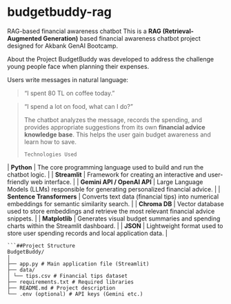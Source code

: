 # budgetbuddy-rag
RAG-based financial awareness chatbot
This is a **RAG (Retrieval-Augmented Generation)** based financial awareness chatbot project designed for Akbank GenAI Bootcamp.

About the Project
BudgetBuddy was developed to address the challenge young people face when planning their expenses.

Users write messages in natural language:

> “I spent 80 TL on coffee today.”

> “I spend a lot on food, what can I do?”
>
> The chatbot analyzes the message, records the spending, and provides appropriate suggestions from its own **financial advice knowledge base**. This helps the user gain budget awareness and learn how to save.
>```
> Technologies Used
| **Python** | The core programming language used to build and run the chatbot logic. |
| **Streamlit** | Framework for creating an interactive and user-friendly web interface. |
| **Gemini API / OpenAI API** | Large Language Models (LLMs) responsible for generating personalized financial advice. |
| **Sentence Transformers** | Converts text data (financial tips) into numerical embeddings for semantic similarity search. |
| **Chroma DB** | Vector database used to store embeddings and retrieve the most relevant financial advice snippets. |
| **Matplotlib** | Generates visual budget summaries and spending charts within the Streamlit dashboard. |
| **JSON** | Lightweight format used to store user spending records and local application data. |
```
```##Project Structure
BudgetBuddy/
│
├── app.py # Main application file (Streamlit)
├── data/
│ └── tips.csv # Financial tips dataset
├── requirements.txt # Required libraries
├── README.md # Project description
└── .env (optional) # API keys (Gemini etc.)
```






